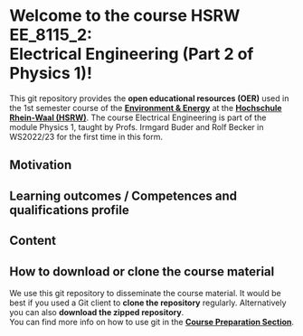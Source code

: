 # Welcome to the course HSRW EE_8115_2: <br>Electrical Engineering (Part 2 of Physics 1)!

This git repository provides the **open educational resources (OER)** used in the 1st semester course of the [**Environment & Energy**](https://www.hochschule-rhein-waal.de/en/faculties/communication-and-environment/degree-programmes/bachelor-degree-programmes/environment-and) at the [**Hochschule Rhein-Waal (HSRW)**](https://www.hsrw.eu/). The course Electrical Engineering is part of the module Physics 1, taught by Profs. Irmgard Buder and Rolf Becker in WS2022/23 for the first time in this form. 


## Motivation

## Learning outcomes / Competences and qualifications profile

## Content

## How to download or clone the course material

We use this git repository to disseminate the course material. It would be best if you used a Git client to **clone the repository** regularly. Alternatively you can also **download the zipped repository**.<br>
You can find more info on how to use git in the [**Course Preparation Section**](./eeng0020_Course_Preparation/README.md).
